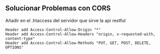 ## Solucionar Problemas con CORS


Añadir en el .htaccess del servidor que sirve la api restful

    Header add Access-Control-Allow-Origin "*"
    Header add Access-Control-Allow-Headers "origin, x-requested-with, content-type"
    Header add Access-Control-Allow-Methods "PUT, GET, POST, DELETE, OPTIONS"

